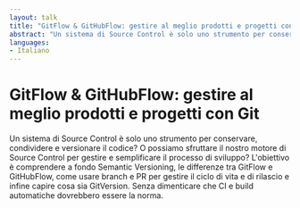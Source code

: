 ```yaml
---
layout: talk
title: "GitFlow & GitHubFlow: gestire al meglio prodotti e progetti con Git"
abstract: "Un sistema di Source Control è solo uno strumento per conservare, condividere e versionare il codice? O possiamo sfruttare il nostro motore di Source Control per gestire e semplificare il processo di sviluppo? L'obiettivo è comprendere a fondo Semantic Versioning, le differenze tra GitFlow e GitHubFlow, come usare branch e PR per gestire il ciclo di vita e di rilascio e infine capire cosa sia GitVersion. Senza dimenticare che CI e build automatiche dovrebbero essere la norma."
languages:
- Italiano
---
```


# GitFlow & GitHubFlow: gestire al meglio prodotti e progetti con Git

Un sistema di Source Control è solo uno strumento per conservare, condividere e versionare il codice? 
O possiamo sfruttare il nostro motore di Source Control per gestire e semplificare il processo di sviluppo?
L'obiettivo è comprendere a fondo Semantic Versioning, le differenze tra GitFlow e GitHubFlow, come usare branch e PR per gestire il ciclo di vita e di rilascio e infine capire cosa sia GitVersion. Senza dimenticare che CI e build automatiche dovrebbero essere la norma.
